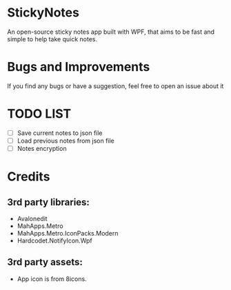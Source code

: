 # StickyNotes
An open-source sticky notes app built with WPF, that aims to be fast and simple to help take quick notes.

# Bugs and Improvements
If you find any bugs or have a suggestion, feel free to open an issue about it

# TODO LIST
- [ ] Save current notes to json file
- [ ] Load previous notes from json file
- [ ] Notes encryption

# Credits
## 3rd party libraries:
- Avalonedit
- MahApps.Metro
- MahApps.Metro.IconPacks.Modern
- Hardcodet.NotifyIcon.Wpf

## 3rd party assets:
- App icon is from 8icons.